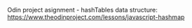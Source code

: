 Odin project asignment - hashTables data structure:
https://www.theodinproject.com/lessons/javascript-hashmap
